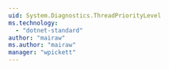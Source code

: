 ```yaml
---
uid: System.Diagnostics.ThreadPriorityLevel
ms.technology: 
  - "dotnet-standard"
author: "mairaw"
ms.author: "mairaw"
manager: "wpickett"
---
```

